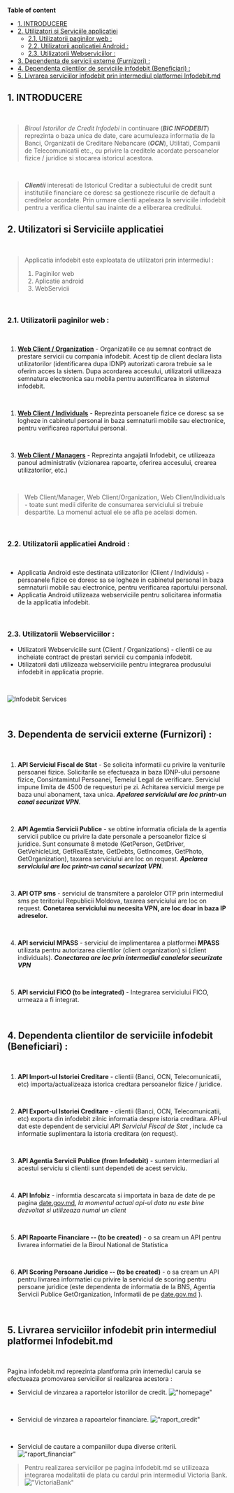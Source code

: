**Table of content**

- [1. INTRODUCERE](#1-introducere)
- [2. Utilizatori si Serviciile applicatiei](#2-utilizatori-si-serviciile-applicatiei)
  - [2.1. Utilizatorii paginilor web :](#21-utilizatorii-paginilor-web-)
  - [2.2. Utilizatorii applicatiei Android :](#22-utilizatorii-applicatiei-android-)
  - [2.3. Utilizatorii Webserviciilor :](#23-utilizatorii-webserviciilor-)
- [3. Dependenta de servicii externe (Furnizori) :](#3-dependenta-de-servicii-externe-furnizori-)
- [4. Dependenta clientilor de serviciile infodebit (Beneficiari) :](#4-dependenta-clientilor-de-serviciile-infodebit-beneficiari-)
- [5. Livrarea serviciilor infodebit prin intermediul platformei Infodebit.md](#5-livrarea-serviciilor-infodebit-prin-intermediul-platformei-infodebitmd)

## 1. INTRODUCERE

<br/>

> *Biroul Istoriilor de Credit Infodebi* in continuare (***BIC INFODEBIT***) reprezinta o baza unica de date, care acumuleaza informatia de la Banci, Organizatii de Creditare Nebancare (***OCN***), Utilitati, Companii de Telecomunicatii etc., cu privire la creditele acordate persoanelor fizice / juridice si stocarea istoricul acestora.

<br/>

> ***Clientii*** interesati de Istoricul Creditar a subiectului de credit sunt institutiile financiare ce doresc sa gestioneze riscurile de default a creditelor acordate. Prin urmare clientii apeleaza la serviciile infodebit pentru a verifica clientul sau inainte de a eliberarea creditului.


## 2. Utilizatori si Serviciile applicatiei

<br/>

> Applicatia infodebit este exploatata de utilizatori prin intermediul :
> 1. Paginilor web
> 2. Aplicatie android
> 3. WebServicii 

<br/>

### 2.1. Utilizatorii paginilor web :

<br/>

1. **[Web Client / Organization](/ref_doc/WebClientOrg.md)** - Organizatiile ce au semnat contract de prestare servicii cu compania infodebit. Acest tip de client declara lista utilizatorilor (identificarea dupa IDNP) autorizati carora trebuie sa le oferim acces la sistem.
Dupa acordarea accesului, utilizatorii utilizeaza semnatura electronica sau mobila pentru autentificarea in sistemul infodebit.

<br/>

1. **[Web Client / Individuals](/ref_doc/WebClientIndividuals.md)** - Reprezinta persoanele fizice ce doresc sa se logheze in cabinetul personal in baza semnaturii mobile sau electronice, pentru verificarea raportului personal.

<br/>

3. **[Web Client / Managers](/ref_doc/WebManagers.md)** - Reprezinta angajatii Infodebit, ce utilizeaza panoul administrativ (vizionarea rapoarte, oferirea accesului, crearea utilizatorilor, etc.)

<br/>

> Web Client/Manager, Web Client/Organization, Web Client/Individuals - toate sunt medii diferite de consumarea serviciului si trebuie despartite. La momenul actual ele se afla pe acelasi domen.

<br/>

### 2.2. Utilizatorii applicatiei Android :

<br/>

- Applicatia Android este destinata utilizatorilor (Client / Individuls) - persoanele fizice ce doresc sa se logheze in cabinetul personal in baza semnaturii mobile sau electronice, pentru verificarea raportului personal.
- Applicatia Android utilizeaza webserviciile pentru solicitarea informatia de la applicatia infodebit.

<br/>


### 2.3. Utilizatorii Webserviciilor : 

- Utilizatorii Webserviciile sunt (Client / Organizations) - clientii ce au incheiate contract de prestari servicii cu compania infodebit.
- Utilizatorii dati utilizeaza webserviciile pentru integrarea produsului infodebit in applicatia proprie.

<br/>

![Infodebit Services](img/Service_Actors.png)

<br/>

## 3. Dependenta de servicii externe (Furnizori) : 

<br/>

1. **API Serviciul Fiscal de Stat** - Se solicita informatii cu privire la veniturile persoanei fizice. Solicitarile se efectueaza in baza IDNP-ului persoane fizice, Consintamintul Persoanei, Temeiul Legal de verificare. Serviciul impune limita de 4500 de requesturi pe zi. Achitarea serviciul merge pe baza unui abonament, taxa unica. ***Apelarea serviciului are loc printr-un canal securizat VPN***.

<br/>

2. **API Agemtia Servicii Publice** - se obtine informatia oficiala de la agentia servicii publice cu privire la date personale a persoanelor fizice si juridice. Sunt consumate 8 metode (GetPerson, GetDriver, GetVehicleList, GetRealEstate, GetDebts, GetIncomes, GetPhoto, GetOrganization), taxarea serviciului are loc on request. ***Apelarea serviciului are loc printr-un canal securizat VPN***.

<br/>

3. **API OTP sms** - serviciul de transmitere a parolelor OTP prin intermediul sms pe teritoriul Republicii Moldova, taxarea serviciului are loc on request. **Conetarea serviciului nu necesita VPN, are loc doar in baza IP adreselor.**


<br/>

4. **API serviciul MPASS** - serviciul de implimentarea a platformei **MPASS** utilizata pentru autorizarea clientilor (client organization) si (client individuals). ***Conectarea are loc prin intermediul canalelor securizate VPN***

<br/>

5. **API serviciul FICO (to be integrated)** - Integrarea serviciului FICO, urmeaza a fi integrat.

<br/>

## 4. Dependenta clientilor de serviciile infodebit (Beneficiari) :

<br/>

1. **API Import-ul Istoriei Creditare** - clientii (Banci, OCN, Telecomunicatii, etc) importa/actualizeaza istorica credtara persoanelor fizice / juridice.

<br/>

2. **API Export-ul Istoriei Creditare** - clientii (Banci, OCN, Telecomunicatii, etc) exporta din infodebit zilnic informatia despre istoria creditara. API-ul dat este dependent de serviciul *API Serviciul Fiscal de Stat* , include ca informatie suplimentara la istoria creditara (on request).

<br/>

3. **API Agentia Servicii Publice (from Infodebit)** - suntem intermediari al acestui serviciu si clientii sunt dependeti de acest serviciu.

<br/>

4. **API Infobiz** - informtia descarcata si importata in baza de date de pe pagina [date.gov.md](https://date.gov.md/), *la momentul actual api-ul data nu este bine dezvoltat si utilizeaza numai un client*

<br/>

5. **API Rapoarte Financiare -- (to be created)** - o sa cream un API pentru livrarea informatiei de la Biroul National de Statistica

<br/>

6. **API Scoring Persoane Juridice -- (to be created)** - o sa cream un API pentru livrarea informatiei cu privire la serviciul de scoring pentru persoane juridice (este dependenta de informatia de la BNS, Agentia Servicii Publice GetOrganization, Informatii de pe [date.gov.md](https://date.gov.md/) ).

<br>

## 5. Livrarea serviciilor infodebit prin intermediul platformei Infodebit.md

<br>

Pagina infodebit.md reprezinta plantforma prin intemediul caruia se efectueaza promovarea serviciilor si realizarea acestora :

- Serviciul de vinzarea a raportelor istoriilor de credit. !["homepage"](/img/infodebit.md/infodebit.md.png)

<br>

- Serviciul de vinzarea a rapoartelor financiare. !["raport_credit"](/img/infodebit.md/raport_credit.png)

<br>


- Serviciul de cautare a companiilor dupa diverse criterii. !["raport_financiar"](/img/infodebit.md/raport_financiar.png)


> Pentru realizarea serviciilor pe pagina infodebit.md se utilizeaza integrarea modalitatii de plata cu cardul prin intermediul Victoria Bank. !["VictoriaBank"](/img/infodebit.md/victoria.png)